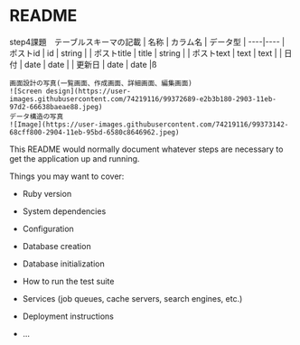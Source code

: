 # README

step4課題　テーブルスキーマの記載
|  名称  |  カラム名   |  データ型  |
----|----
|  ポストid  |  id  |  string  |
|  ポストtitle  |  title  |  string  |
|  ポストtext  |  text  |  text  |
|  日付  |  date  |  date  |
|  更新日  |  date  |  date  |ß
    
    画面設計の写真(一覧画面、作成画面、詳細画面、編集画面)
    ![Screen design](https://user-images.githubusercontent.com/74219116/99372689-e2b3b180-2903-11eb-97d2-66638baeae88.jpeg)
    データ構造の写真
    ![Image](https://user-images.githubusercontent.com/74219116/99373142-68cff800-2904-11eb-95bd-6580c8646962.jpeg)
    
This README would normally document whatever steps are necessary to get the
application up and running.

Things you may want to cover:

* Ruby version

* System dependencies

* Configuration

* Database creation

* Database initialization

* How to run the test suite

* Services (job queues, cache servers, search engines, etc.)

* Deployment instructions

* ...
